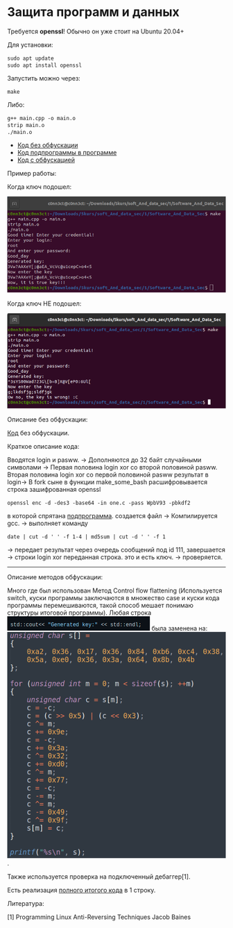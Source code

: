 # Защита программ и данных 

Требуется **openssl**! Обычно он уже стоит на Ubuntu 20.04+ 

Для установки:
```shell
sudo apt update
sudo apt install openssl
```



Запустить можно через: 
```shell
make
```

Либо:
```shell 
g++ main.cpp -o main.o
strip main.o
./main.o
```

* [Код без обфускации](https://github.com/disc0nn3ct/Software_And_Data_Sec/blob/c63160f48a3d3cd2e223553042985c9dad6e5399/main.cpp)  
* [Код подпрограммы в программе](https://github.com/disc0nn3ct/Software_And_Data_Sec/blob/main/not%20necessary/one.c) 
* [Код с обфускацией](https://github.com/disc0nn3ct/Software_And_Data_Sec/blob/main/main.cpp)  



Пример работы: 

Когда ключ подошел: 

![Positive example](src/Positive_example.png)

Когда ключ НЕ подошел: 

![Negative example](src/Negative_example.png)


Описание без обфускации: 

[Код](https://github.com/disc0nn3ct/Software_And_Data_Sec/blob/c63160f48a3d3cd2e223553042985c9dad6e5399/main.cpp) без обфускации.

Краткое описание кода:

Вводятся login и pasww. -> Дополняются до 32 байт случайными символами -> Первая половина login xor со второй половиной pasww. Вторая половина login xor со первой половиной pasww результат в login-> 
В fork сыне в функции make_some_bash расшифровывается строка зашифрованная openssl 
```shell
openssl enc -d -des3 -base64 -in one.c -pass WpbV93 -pbkdf2
```
в которой спрятана [подпрограмма](https://github.com/disc0nn3ct/Software_And_Data_Sec/blob/main/not%20necessary/one.c). создается файл -> Компилируется gcc. -> выполняет команду 
```shell
date | cut -d ' ' -f 1-4 | md5sum | cut -d ' ' -f 1
```
-> передает результат через очередь сообщений под id 111, завершается -> строки login xor переданная строка. это и есть ключ. 
-> проверяется.

___

Описание методов обфускации:

Много где был использован Метод Control flow flattening (Используется switch, куски программы заключаются в множество case и куски кода программы перемешиваются, такой способ мешает понимаю структуры итоговой программы). Любая строка ![before](src/before.png) была заменена на: ![after](src/after.png). 

Также используется проверка на подключенный дебаггер[1].

Есть реализация [полного итогого кода](https://github.com/disc0nn3ct/Software_And_Data_Sec/blob/main/src/main_pricol.cpp) в 1 строку. 


Литература: 

[1] Programming Linux Anti-Reversing Techniques Jacob Baines

